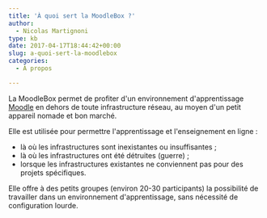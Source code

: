 ```yaml
---
title: 'À quoi sert la MoodleBox ?'
author:
  - Nicolas Martignoni
type: kb
date: 2017-04-17T18:44:42+00:00
slug: a-quoi-sert-la-moodlebox
categories:
  - À propos

---
```

La MoodleBox permet de profiter d'un environnement d'apprentissage [Moodle][1] en dehors de toute infrastructure réseau, au moyen d'un petit appareil nomade et bon marché.

Elle est utilisée pour permettre l'apprentissage et l'enseignement en ligne :

  * là où les infrastructures sont inexistantes ou insuffisantes ;
  * là où les infrastructures ont été détruites (guerre) ;
  * lorsque les infrastructures existantes ne conviennent pas pour des projets spécifiques.

Elle offre à des petits groupes (environ 20-30 participants) la possibilité de travailler dans un environnement d'apprentissage, sans nécessité de configuration lourde.

 [1]: https://moodle.org/
